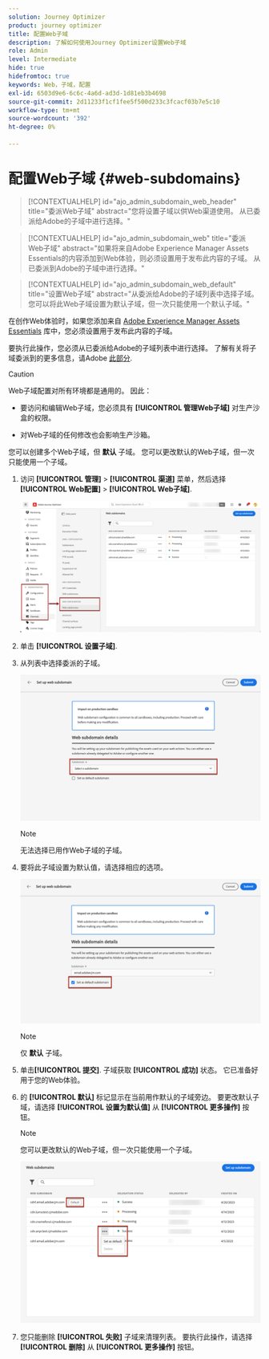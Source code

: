 ```yaml
---
solution: Journey Optimizer
product: journey optimizer
title: 配置Web子域
description: 了解如何使用Journey Optimizer设置Web子域
role: Admin
level: Intermediate
hide: true
hidefromtoc: true
keywords: Web，子域，配置
exl-id: 6503d9e6-6c6c-4a6d-ad3d-1d81eb3b4698
source-git-commit: 2d11233f1cf1fee5f500d233c3fcacf03b7e5c10
workflow-type: tm+mt
source-wordcount: '392'
ht-degree: 0%

---
```


# 配置Web子域 {#web-subdomains}

>[!CONTEXTUALHELP]
>id="ajo_admin_subdomain_web_header"
>title="委派Web子域"
>abstract="您将设置子域以供Web渠道使用。 从已委派给Adobe的子域中进行选择。"

>[!CONTEXTUALHELP]
>id="ajo_admin_subdomain_web"
>title="委派Web子域"
>abstract="如果将来自Adobe Experience Manager Assets Essentials的内容添加到Web体验，则必须设置用于发布此内容的子域。 从已委派到Adobe的子域中进行选择。"

>[!CONTEXTUALHELP]
>id="ajo_admin_subdomain_web_default"
>title="设置Web子域"
>abstract="从委派给Adobe的子域列表中选择子域。 您可以将此Web子域设置为默认子域，但一次只能使用一个默认子域。"

在创作Web体验时，如果您添加来自 [Adobe Experience Manager Assets Essentials](../email/assets-essentials.md) 库中，您必须设置用于发布此内容的子域。

要执行此操作，您必须从已委派给Adobe的子域列表中进行选择。 了解有关将子域委派到的更多信息，请Adobe [此部分](../configuration/delegate-subdomain.md).

>[!CAUTION]
>
>Web子域配置对所有环境都是通用的。 因此：
>
>* 要访问和编辑Web子域，您必须具有 **[!UICONTROL 管理Web子域]** 对生产沙盒的权限。
>
> * 对Web子域的任何修改也会影响生产沙箱。


您可以创建多个Web子域，但 **默认** 子域。 您可以更改默认的Web子域，但一次只能使用一个子域。

1. 访问 **[!UICONTROL 管理]** > **[!UICONTROL 渠道]** 菜单，然后选择 **[!UICONTROL Web配置]** > **[!UICONTROL Web子域]**.

   ![](assets/web-access-subdomains.png)

1. 单击 **[!UICONTROL 设置子域]**.

1. 从列表中选择委派的子域。

   ![](assets/web-subdomain-details.png)

   >[!NOTE]
   >
   >无法选择已用作Web子域的子域。

1. 要将此子域设置为默认值，请选择相应的选项。

   ![](assets/web-subdomain-details-default.png)

   >[!NOTE]
   >
   >仅 **默认** 子域。

1. 单击&#x200B;**[!UICONTROL 提交]**. 子域获取 **[!UICONTROL 成功]** 状态。 它已准备好用于您的Web体验。

1. 的 **[!UICONTROL 默认]** 标记显示在当前用作默认的子域旁边。 要更改默认子域，请选择 **[!UICONTROL 设置为默认值]** 从 **[!UICONTROL 更多操作]** 按钮。

   >[!NOTE]
   >
   >您可以更改默认的Web子域，但一次只能使用一个子域。

   ![](assets/web-subdomain-default.png)

   <!--Only a subdomain with the **[!UICONTROL Success]** status can be set as default.-->

1. 您只能删除 **[!UICONTROL 失败]** 子域来清理列表。 要执行此操作，请选择 **[!UICONTROL 删除]** 从 **[!UICONTROL 更多操作]** 按钮。

<!--You cannot delete a subdomain with the **[!UICONTROL Processing]** status.-->
